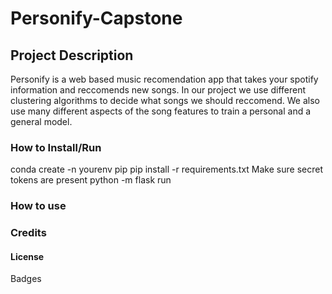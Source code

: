 # Personify-Capstone
## Project Description

Personify is a web based music recomendation app that takes your spotify information and reccomends new songs. In our project we use different clustering algorithms to decide what songs we should reccomend. We also use many different aspects of the song features to train a personal and a general model.

### How to Install/Run
conda create -n yourenv pip
pip install -r requirements.txt
Make sure secret tokens are present
python -m flask run

### How to use

### Credits

#### License


Badges
